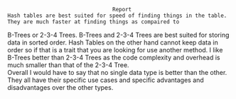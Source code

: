                                      Report
    Hash tables are best suited for speed of finding things in the table.  They are much faster at finding things as compaired to 
B-Trees or 2-3-4 Trees.  B-Trees and 2-3-4 Trees are best suited for storing data in sorted order.  Hash Tables on the other hand 
cannot keep data in order so if that is a trait that you are looking for use another method.  I like B-Trees better than 2-3-4 Trees 
as the code complexity and overhead is much smaller than that of the 2-3-4 Tree.  
    Overall I would have to say that no single data type is better than the other.  They all have their specific use cases and specific
advantages and disadvantages over the other types.
